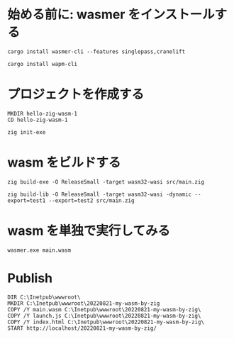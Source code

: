 # 始める前に: wasmer をインストールする

```CMD
cargo install wasmer-cli --features singlepass,cranelift

cargo install wapm-cli
```


# プロジェクトを作成する

```CMD
MKDIR hello-zig-wasm-1
CD hello-zig-wasm-1

zig init-exe
```

# wasm をビルドする

```CMD
zig build-exe -O ReleaseSmall -target wasm32-wasi src/main.zig

zig build-lib -O ReleaseSmall -target wasm32-wasi -dynamic --export=test1 --export=test2 src/main.zig

```

# wasm を単独で実行してみる

```CMD
wasmer.exe main.wasm
```

# Publish

```CMD
DIR C:\Inetpub\wwwroot\
MKDIR C:\Inetpub\wwwroot\20220821-my-wasm-by-zig
COPY /Y main.wasm C:\Inetpub\wwwroot\20220821-my-wasm-by-zig\
COPY /Y launch.js C:\Inetpub\wwwroot\20220821-my-wasm-by-zig\
COPY /Y index.html C:\Inetpub\wwwroot\20220821-my-wasm-by-zig\
START http://localhost/20220821-my-wasm-by-zig/
```
